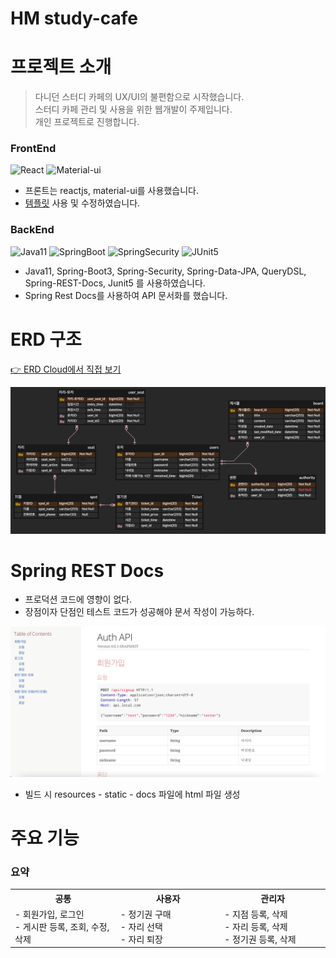 # HM study-cafe


# 프로젝트 소개
> 다니던 스터디 카페의 UX/UI의 불편함으로 시작했습니다.  
> 스터디 카페 관리 및 사용을 위한 웹개발이 주제입니다.  
> 개인 프로젝트로 진행합니다.

### FrontEnd
![React](https://img.shields.io/badge/-React-61DAFB?style=for-the-badge&logo=React&logoColor=fff)
![Material-ui](https://img.shields.io/badge/-Material_ui-007FFF?style=for-the-badge&logo=MUI&logoColor=fff)
- 프론트는 reactjs, material-ui를 사용했습니다.
- [템플릿](https://github.com/devraccon/React-Material-Sample) 사용 및 수정하였습니다.

### BackEnd 
![Java11](https://img.shields.io/badge/JAVA11-007396?style=for-the-badge&logo=java&logoColor=fff)
![SpringBoot](https://img.shields.io/badge/SpringBoot-6DB33F?style=for-the-badge&logo=SpringBoot&logoColor=fff)
![SpringSecurity](https://img.shields.io/badge/Spring%20Security-6DB33F?style=for-the-badge&logo=Spring%20Security&logoColor=fff)
![JUnit5](https://img.shields.io/badge/JUnit5-25A162?style=for-the-badge&logo=JUnit5&logoColor=fff)
- Java11, Spring-Boot3, Spring-Security, Spring-Data-JPA, QueryDSL,   
    Spring-REST-Docs, Junit5 를 사용하였습니다.
- Spring Rest Docs를 사용하여 API 문서화를 했습니다.

<!--
### DevOps
![AWS-EC2](https://img.shields.io/badge/AWS_EC2-FF9900?style=for-the-badge&logo=AmazonEC2&logoColor=fff)
![Docker](https://img.shields.io/badge/Docker-2496ED?style=for-the-badge&logo=Docker&logoColor=fff)
![AWS-S3](https://img.shields.io/badge/AWS_S3-569A31?style=for-the-badge&logo=AmazonS3&logoColor=fff)
- EC2, Docker, Docker-Hub 를 사용하여 배포하였습니다.
-->

# ERD 구조

[👉 ERD Cloud에서 직접 보기](https://www.erdcloud.com/d/uSj93GWqSBAGewqYB)

![img_1.png](img_1.png)

# Spring REST Docs

- 프로덕션 코드에 영향이 없다.
- 장점이자 단점인 테스트 코드가 성공해야 문서 작성이 가능하다.

![img.png](img.png)

- 빌드 시 resources - static - docs 파일에 html 파일 생성

# 주요 기능

### 요약

<table align="center"><!-- 팀원 표 -->
  <tr>
   <th>
    공통
   </th>
   <th>
    사용자
   </th>
   <th >
    관리자
   </th>
   </tr>
  <tr>
   <td align="left" width="350px" class="공통">
    - 회원가입, 로그인
    <br/>
    - 게시판 등록, 조회, 수정, 삭제
   </td>
   <td align="left" width="350px" class="사용자">
    - 정기권 구매
    <br/>
    - 자리 선택
    <br/>
    - 자리 퇴장
   </td>
   <td align="left" width="350px" class="관리자">
    - 지점 등록, 삭제
    <br/>
    - 자리 등록, 삭제
    <br/>
    - 정기권 등록, 삭제
   </td>
  </tr>
</table>
